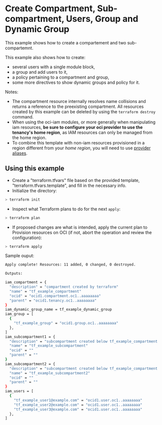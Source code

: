 # Create Compartment, Sub-compartment, Users, Group and Dynamic Group

This example shows how to create a compartement and two sub-compartemnt.

This example also shows how to create:

- several users with a single module block,
- a group and add users to it,
- a policy pertaining to a compartment and group,
- some more directives to show dynamic groups and policy for it.

Notes:

- The compartment resource internally resolves name collisions and returns a reference to the preexisting compartment.
All resources created by this example can be deleted by using the `terraform destroy` command.
- When using the oci-iam modules, or more generally when manipulating iam resources, **be sure to configure your oci provider to use the tenancy's home region**, as IAM resources can only be managed from the home region.
- To combine this template with non-iam resources provisioned in a region different from your *home region*, you will need to use [provider aliases](https://www.terraform.io/docs/configuration/providers.html#alias-multiple-provider-configurations).

## Using this example

- Create a "terraform.tfvars" file based on the provided template, "terraform.tfvars.template", and fill in the necessary info.
- Initialize the directory:

```bash
> terraform init
```

- Inspect what Terraform plans to do for the next `apply`:

```bash
> terraform plan
```

- If proposed changes are what is intended, apply the current plan to Provision resources on OCI (if not, abort the operation and review the configuration):

```bash
> terraform apply
```

Sample ouput:

```bash
Apply complete! Resources: 11 added, 0 changed, 0 destroyed.

Outputs:

iam_compartment = {
  "description" = "compartment created by terraform"
  "name" = "tf_example_compartment"
  "ocid" = "ocid1.compartment.oc1..aaaaaaaa"
  "parent" = "ocid1.tenancy.oc1..aaaaaaaa"
}
iam_dynamic_group_name = tf_example_dynamic_group
iam_group = [
  {
    "tf_example_group" = "ocid1.group.oc1..aaaaaaaa"
  },
]
iam_subcompartment1 = {
  "description" = "subcompartment created below tf_example_compartment by terraform"
  "name" = "tf_example_subcompartment"
  "ocid" = ""
  "parent" = ""
}
iam_subcompartment2 = {
  "description" = "subcompartment created below tf_example_compartment by terraform"
  "name" = "tf_example_subcompartment2"
  "ocid" = ""
  "parent" = ""
}
iam_users = [
  {
    "tf_example_user1@example.com" = "ocid1.user.oc1..aaaaaaaa"
    "tf_example_user2@example.com" = "ocid1.user.oc1..aaaaaaaa"
    "tf_example_user3@example.com" = "ocid1.user.oc1..aaaaaaaa"
  },
]
```
